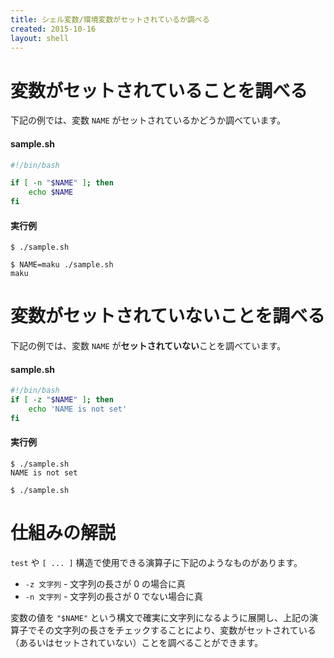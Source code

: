 ```yaml
---
title: シェル変数/環境変数がセットされているか調べる
created: 2015-10-16
layout: shell
---
```


変数がセットされていることを調べる
====

下記の例では、変数 `NAME` がセットされているかどうか調べています。

#### sample.sh
```bash
#!/bin/bash

if [ -n "$NAME" ]; then
    echo $NAME
fi
```

#### 実行例
```
$ ./sample.sh

$ NAME=maku ./sample.sh
maku
```

変数がセットされていないことを調べる
====

下記の例では、変数 `NAME` が**セットされていない**ことを調べています。

#### sample.sh
```bash
#!/bin/bash
if [ -z "$NAME" ]; then
    echo 'NAME is not set'
fi
```

#### 実行例
```
$ ./sample.sh
NAME is not set

$ ./sample.sh
```


仕組みの解説
====

`test` や `[ ... ]` 構造で使用できる演算子に下記のようなものがあります。

* `-z 文字列` - 文字列の長さが 0 の場合に真
* `-n 文字列` - 文字列の長さが 0 でない場合に真

変数の値を `"$NAME"` という構文で確実に文字列になるように展開し、上記の演算子でその文字列の長さをチェックすることにより、変数がセットされている（あるいはセットされていない）ことを調べることができます。


